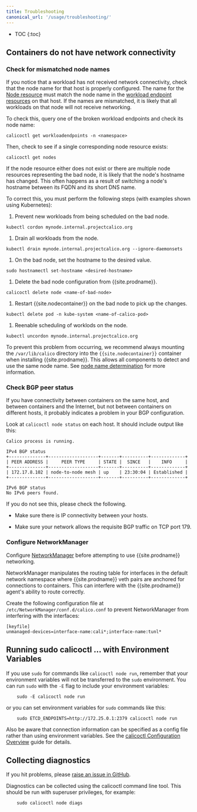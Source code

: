```yaml
---
title: Troubleshooting
canonical_url: '/usage/troubleshooting/'
---
```


* TOC
{:toc}

## Containers do not have network connectivity

### Check for mismatched node names

If you notice that a workload has not received network connectivity, check
that the node name for that host is properly configured. The name for the [Node resource](../../reference/calicoctl/resources/node) must match
the node name in the [workload endpoint resources](../../reference/calicoctl/resources/workloadendpoint) on that host. If the names are mismatched,
it is likely that all workloads on that node will not receive networking.

To check this, query one of the broken workload endpoints and check its node name:

	calicoctl get workloadendpoints -n <namespace>

Then, check to see if a single corresponding node resource exists:

	calicoctl get nodes

If the node resource either does not exist or there are multiple node resources representing the bad node, it is likely that the node's hostname has changed. This often happens
as a result of switching a node's hostname between its FQDN and its short DNS name.

To correct this, you must perform the following steps (with examples shown using Kubernetes):

1. Prevent new workloads from being scheduled on the bad node.
```
kubectl cordon mynode.internal.projectcalico.org
```
1. Drain all workloads from the node.
```
kubectl drain mynode.internal.projectcalico.org --ignore-daemonsets
```
1. On the bad node, set the hostname to the desired value.
```
sudo hostnamectl set-hostname <desired-hostname>
```
1. Delete the bad node configuration from {{site.prodname}}.
```
calicoctl delete node <name-of-bad-node>
```
1. Restart {{site.nodecontainer}} on the bad node to pick up the changes.
```
kubectl delete pod -n kube-system <name-of-calico-pod>
```
1. Reenable scheduling of worklods on the node.
```
kubectl uncordon mynode.internal.projectcalico.org
```

To prevent this problem from occurring, we recommend always mounting the `/var/lib/calico` directory into the `{{site.nodecontainer}}`
container when installing {{site.prodname}}. This allows all components to detect and use the same node name. See
[node name determination](../../reference/node/configuration#node-name-determination) for more information.

### Check BGP peer status

If you have connectivity between containers on the same host, and between
containers and the Internet, but not between containers on different hosts, it
probably indicates a problem in your BGP configuration.

Look at `calicoctl node status` on each host.  It should include output like this:

```
Calico process is running.

IPv4 BGP status
+--------------+-------------------+-------+----------+-------------+
| PEER ADDRESS |     PEER TYPE     | STATE |  SINCE   |    INFO     |
+--------------+-------------------+-------+----------+-------------+
| 172.17.8.102 | node-to-node mesh | up    | 23:30:04 | Established |
+--------------+-------------------+-------+----------+-------------+

IPv6 BGP status
No IPv6 peers found.
```

If you do not see this, please check the following.

- Make sure there is IP connectivity between your hosts.

- Make sure your network allows the requisite BGP traffic on TCP port 179.

### Configure NetworkManager

Configure [NetworkManager](https://help.ubuntu.com/community/NetworkManager) before
attempting to use {{site.prodname}} networking.

NetworkManager manipulates the routing table for interfaces in the default network
namespace where {{site.prodname}} veth pairs are anchored for connections to containers.
This can interfere with the {{site.prodname}} agent's ability to route correctly.

Create the following configuration file at `/etc/NetworkManager/conf.d/calico.conf` to prevent
NetworkManager from interfering with the interfaces:

```
[keyfile]
unmanaged-devices=interface-name:cali*;interface-name:tunl*
```

## Running sudo calicoctl ... with Environment Variables

If you use `sudo` for commands like `calicoctl node run`, remember that your environment
variables will not be transferred to the `sudo` environment.  You can run `sudo` with
the `-E` flag to include your environment variables:

```shell
    sudo -E calicoctl node run
```

or you can set environment variables for `sudo` commands like this:

```shell
    sudo ETCD_ENDPOINTS=http://172.25.0.1:2379 calicoctl node run
```

Also be aware that connection information can be specified as a config
file rather than using environment variables.  See the
[calicoctl Configuration Overview]({{site.baseurl}}/{{page.version}}/reference/calicoctl/setup)
guide for details.

## Collecting diagnostics

If you hit problems, please [raise an issue in GitHub](https://github.com/projectcalico/calico/issues).

Diagnostics can be collected using the calicoctl command line tool. This should be run with superuser privileges,
for example:

        sudo calicoctl node diags
